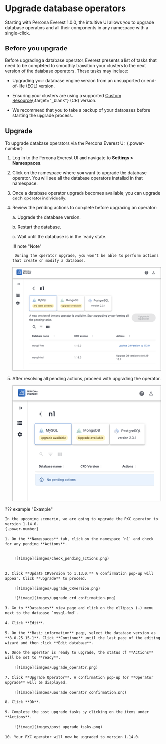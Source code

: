 # Upgrade database operators

Starting with Percona Everest 1.0.0, the intuitive UI allows you to upgrade database operators and all their components in any namespace with a single-click.

## Before you upgrade

Before upgrading a database operator, Everest presents a list of tasks that need to be completed to smoothly transition your clusters to the next version of the database operators. These tasks may include:

- Upgrading your database engine version from an unsupported or end-of-life (EOL) version.

- Ensuring your clusters are using a supported [Custom Resource](https://ibm.github.io/kubernetes-operators/lab1/#:~:text=A%20CRD%20defines%20Custom%20Resources,store%20and%20retrieve%20structured%20data.){:target="_blank"} (CR) version.


- We recommend that you to take a backup of your databases before starting the upgrade process.

## Upgrade

To upgrade database operators via the Percona Everest UI:
{.power-number}

1. Log in to the Percona Everest UI and navigate to <i class="uil uil-cog"></i> **Settings > Namespaces**.

2. Click on the namespace where you want to upgrade the database operator. You will see all the database operators installed in that namespace.


3. Once a database operator upgrade becomes available, you can upgrade each operator individually.


4. Review the pending actions to complete before upgrading an operator:

      a. Upgrade the database version.

      b. Restart the database.

      c. Wait until the database is in the ready state.

    !!! note "Note"

        During the operator upgrade, you won't be able to perform actions that create or modify a database.

    ![!image](images/operator_upgrade_pending.png)


5. After resolving all pending actions, proceed with upgrading the operator.



    ![!image](images/db_operator_upgrade.png)


??? example "Example"

    In the upcoming scenario, we are going to upgrade the PXC operator to version 1.14.0.
    {.power-number}

    1. On the **Namespaces** tab, click on the namespace `n1` and check for any pending **Actions**.


        ![!image](images/check_pending_actions.png)


    2. Click **Update CRVersion to 1.13.0.** A confirmation pop-up will appear. Click **Upgrade** to proceed.

        ![!image](images/upgrade_CRversion.png)

        ![!image](images/upgrade_crd_confirmation.png)

    3. Go to **Databases** view page and click on the ellipsis (…) menu next to the database `mysql-fmd`.

    4. Click **Edit**.

    5. On the **Basic information** page, select the database version as **8.0.25.15-1**. Click **Continue** until the last page of the editing wizard and then click **Edit database**.

    6. Once the operator is ready to upgrade, the status of **Actions** will be set to **ready**.

        ![!image](images/upgrade_operator.png)

    7. Click **Upgrade Operator**. A confirmation pop-up for **Operator upgrade** will be displayed.

        ![!image](images/upgrade_operator_confirmation.png)

    8. Click **Ok**.

    9. Complete the post upgrade tasks by clicking on the items under **Actions**.

        ![!image](images/post_upgrade_tasks.png)

    10. Your PXC operator will now be upgraded to version 1.14.0.









